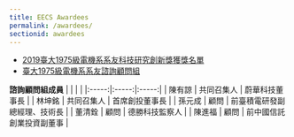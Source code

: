 ```yaml
---
title: EECS Awardees
permalink: /awardees/
sectionid: awardees
---
```


- [2019臺大1975級電機系系友科技研究創新獎獲獎名單](/files/2019臺大1975級電機系系友科技研究創新獎.pdf)
- [臺大1975級電機系系友諮詢顧問組](/files/臺大1975級電機系系友諮詢顧問組_07152020.pdf)

**諮詢顧問組成員**
| | | |
|:-----:|:-----:|:-----:|
| 陳有諒 | 共同召集人 | 蔚華科技董事長 |
| 林坤銘 | 共同召集人 | 首席創投董事長 |
| 孫元成 | 顧問 | 前臺積電研發副總經理、技術長 |
| 董清銓 | 顧問 | 德勝科技監察人 |
| 陳進福 | 顧問 | 前中國信託創業投資副董事 |
